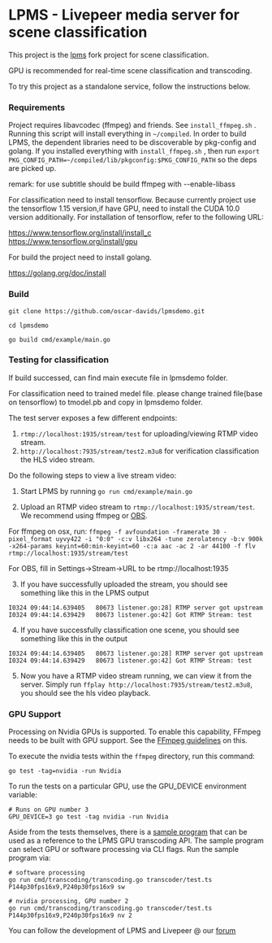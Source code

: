 
# LPMS - Livepeer media server for scene classification 

This project is the [lpms](https://github.com/livepeer/lpms) fork project for scene classification.

GPU is recommended for real-time scene classification and transcoding.

To try this project as a standalone service, follow the instructions below.

### Requirements

Project requires libavcodec (ffmpeg) and friends. See `install_ffmpeg.sh` . Running this script will install everything in `~/compiled`. In order to build LPMS, the dependent libraries need to be discoverable by pkg-config and golang. If you installed everything with `install_ffmpeg.sh` , then run `export PKG_CONFIG_PATH=~/compiled/lib/pkgconfig:$PKG_CONFIG_PATH` so the deps are picked up.
  
  remark: for use subtitle should be build ffmpeg with --enable-libass

For classification need to install tensorflow. Because currently project use the tensorflow 1.15 version,if have GPU, need to install the CUDA 10.0 version additionally. For installation of tensorflow, refer to the following URL:

 https://www.tensorflow.org/install/install_c
 https://www.tensorflow.org/install/gpu
 
For build the project need to install golang.

https://golang.org/doc/install

### Build 

```
git clone https://github.com/oscar-davids/lpmsdemo.git 

cd lpmsdemo

go build cmd/example/main.go

```

### Testing for classification

If build successed, can find main execute file in lpmsdemo folder.

For classification need to trained medel file. please change trained file(base on tensorflow)  to tmodel.pb  and copy in lpmsdemo folder.

The test server exposes a few different endpoints:
1. `rtmp://localhost:1935/stream/test` for uploading/viewing RTMP video stream.
2. `http://localhost:7935/stream/test2.m3u8` for verification classification the HLS video stream.

Do the following steps to view a live stream video:

1. Start LPMS by running `go run cmd/example/main.go`

2. Upload an RTMP video stream to `rtmp://localhost:1935/stream/test`.  We recommend using ffmpeg or [OBS](https://obsproject.com/download).

For ffmpeg on osx, run: `ffmpeg -f avfoundation -framerate 30 -pixel_format uyvy422 -i "0:0" -c:v libx264 -tune zerolatency -b:v 900k -x264-params keyint=60:min-keyint=60 -c:a aac -ac 2 -ar 44100 -f flv rtmp://localhost:1935/stream/test`

For OBS, fill in Settings->Stream->URL to be rtmp://localhost:1935

3. If you have successfully uploaded the stream, you should see something like this in the LPMS output
```
I0324 09:44:14.639405   80673 listener.go:28] RTMP server got upstream
I0324 09:44:14.639429   80673 listener.go:42] Got RTMP Stream: test
```
4. If you have successfully classification one scene, you should see something like this in the output

```
I0324 09:44:14.639405   80673 listener.go:28] RTMP server got upstream
I0324 09:44:14.639429   80673 listener.go:42] Got RTMP Stream: test
```


5. Now you have a RTMP video stream running, we can view it from the server.  Simply run `ffplay http://localhost:7935/stream/test2.m3u8`, you should see the hls video playback.

### GPU Support

Processing on Nvidia GPUs is supported. To enable this capability, FFmpeg needs
to be built with GPU support. See the
[FFmpeg guidelines](https://trac.ffmpeg.org/wiki/HWAccelIntro#NVENCNVDEC) on
this.

To execute the nvidia tests within the `ffmpeg` directory, run this command:

```
go test -tag=nvidia -run Nvidia

```

To run the tests on a particular GPU, use the GPU_DEVICE environment variable:

```
# Runs on GPU number 3
GPU_DEVICE=3 go test -tag nvidia -run Nvidia
```

Aside from the tests themselves, there is a
[sample program](https://github.com/livepeer/lpms/blob/master/cmd/transcoding/transcoding.go)
that can be used as a reference to the LPMS GPU transcoding API. The sample
program can select GPU or software processing via CLI flags. Run the sample
program via:

```
# software processing
go run cmd/transcoding/transcoding.go transcoder/test.ts P144p30fps16x9,P240p30fps16x9 sw

# nvidia processing, GPU number 2
go run cmd/transcoding/transcoding.go transcoder/test.ts P144p30fps16x9,P240p30fps16x9 nv 2
```

You can follow the development of LPMS and Livepeer @ our [forum](http://forum.livepeer.org)
